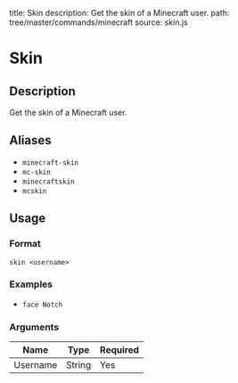 title: Skin
description: Get the skin of a Minecraft user.
path: tree/master/commands/minecraft
source: skin.js

# Skin

## Description

Get the skin of a Minecraft user.

## Aliases

* `minecraft-skin`
* `mc-skin`
* `minecraftskin`
* `mcskin`

## Usage

### Format

`skin <username>`

### Examples

* `face Notch`

### Arguments

| Name     | Type   | Required |
|----------|--------|----------|
| Username | String | Yes      |
